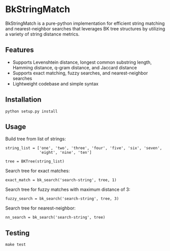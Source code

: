 # BkStringMatch

BkStringMatch is a pure-python implementation for efficient string matching and nearest-neighbor searches that leverages BK tree structures by utilizing a variety of string distance metrics.

## Features

* Supports Levenshtein distance, longest common substring length, Hamming distance, q-gram distance, and Jaccard distance
* Supports exact matching, fuzzy searches, and nearest-neighbor searches
* Lightweight codebase and simple syntax

## Installation

```
python setup.py install
```

## Usage

Build tree from list of strings:
```
string_list = ['one', 'two', 'three', 'four', 'five', 'six', 'seven',
               'eight', 'nine', 'ten']

tree = BKTree(string_list)
```

Search tree for exact matches:
```
exact_match = bk_search('search-string', tree, 1)
```

Search tree for fuzzy matches with maximum distance of 3:
```
fuzzy_search = bk_search('search-string', tree, 3)
```

Search tree for nearest-neighbor:
```
nn_search = bk_search('search-string', tree)
```

## Testing

```
make test
```
